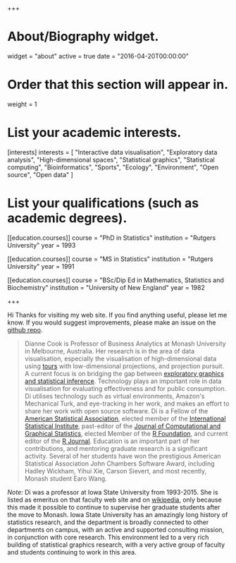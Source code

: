 +++
# About/Biography widget.
widget = "about"
active = true
date = "2016-04-20T00:00:00"

# Order that this section will appear in.
weight = 1

# List your academic interests.
[interests]
  interests = [
    "Interactive data visualisation",
    "Exploratory data analysis",
    "High-dimensional spaces",
    "Statistical graphics",
    "Statistical computing",
    "Bioinformatics",
    "Sports",
    "Ecology",
    "Environment",
    "Open source",
    "Open data"
  ]

# List your qualifications (such as academic degrees).
[[education.courses]]
  course = "PhD in Statistics"
  institution = "Rutgers University"
  year = 1993

[[education.courses]]
  course = "MS in Statistics"
  institution = "Rutgers University"
  year = 1991

[[education.courses]]
  course = "BSc/Dip Ed in Mathematics, Statistics and Biochemistry"
  institution = "University of New England"
  year = 1982
 
+++


Hi Thanks for visiting my web site. If you find anything useful, please let me know. If you would suggest improvements, please make an issue on the [github repo](https://github.com/dicook/dicook.github.io). 

> Dianne Cook is Professor of Business Analytics at Monash University in
Melbourne, Australia.  Her research is in the area of data visualisation, especially the visualisation of high-dimensional data using [tours](https://github.com/ggobi/tourr) with low-dimensional projections, and projection pursuit. A current focus is on bridging the gap between [exploratory graphics and statistical inference](http://dicook.github.io/nullabor/).  Technology plays an important role in data visualisation for evaluating effectiveness and for public consumption. Di utilises technology such as virtual environments, Amazon's Mechanical Turk, and eye-tracking in her work, and makes an effort to share her work with open source software.  Di is a Fellow of the [American Statistical Association](https://www.amstat.org), elected member of the [International Statistical Institute](https://isi-web.org), past-editor of the [Journal of Computational and Graphical Statistics](http://amstat.tandfonline.com/toc/ucgs20/current), elected Member of the [R Foundation](https://www.r-project.org/foundation/), and current editor of the [R Journal](https://journal.r-project.org). Education is an important part of her contributions, and mentoring graduate research is a significant activity. Several of her students have won the prestigious American Statistical Association John Chambers Software Award, including Hadley Wickham, Yihui Xie, Carson Sievert, and most recently, Monash student Earo Wang.

*Note:* Di was a professor at Iowa State University from 1993-2015. She is listed as emeritus on that faculty web site and on [wikipedia](https://en.wikipedia.org/wiki/Dianne_Cook_(statistician)), only because this made it possible to continue to supervise her graduate students after the move to Monash. Iowa State University has an amazingly long history of statistics research, and the department is broadly connected to other departments on campus, with an active and supported consulting mission, in conjunction with core research. This environment led to a very rich building of statistical graphics research, with a very active group of faculty and students continuing to work in this area. 
